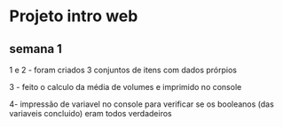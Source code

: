# **Projeto intro web**

## **semana 1**
1 e 2 - foram criados 3 conjuntos de itens com dados prórpios 

3 - feito o calculo da média de volumes e imprimido no console

4- impressão de variavel no console para verificar se os booleanos (das variaveis concluido) eram todos verdadeiros
